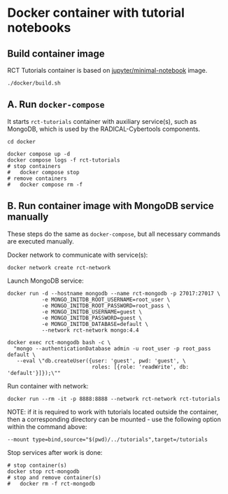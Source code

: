 # Docker container with tutorial notebooks

## Build container image

RCT Tutorials container is based on 
[jupyter/minimal-notebook](https://github.com/jupyter/docker-stacks) image.

```shell
./docker/build.sh
```

## A. Run `docker-compose`

It starts `rct-tutorials` container with auxiliary service(s), such as MongoDB,
which is used by the RADICAL-Cybertools components.

```shell
cd docker

docker compose up -d
docker compose logs -f rct-tutorials
# stop containers
#   docker compose stop
# remove containers
#   docker compose rm -f
```

## B. Run container image with MongoDB service manually

These steps do the same as `docker-compose`, but all necessary commands are
executed manually.

Docker network to communicate with service(s):

```shell
docker network create rct-network
```

Launch MongoDB service:

```shell
docker run -d --hostname mongodb --name rct-mongodb -p 27017:27017 \
           -e MONGO_INITDB_ROOT_USERNAME=root_user \
           -e MONGO_INITDB_ROOT_PASSWORD=root_pass \
           -e MONGO_INITDB_USERNAME=guest \
           -e MONGO_INITDB_PASSWORD=guest \
           -e MONGO_INITDB_DATABASE=default \
           --network rct-network mongo:4.4

docker exec rct-mongodb bash -c \
  "mongo --authenticationDatabase admin -u root_user -p root_pass default \
   --eval \"db.createUser({user: 'guest', pwd: 'guest', \
                           roles: [{role: 'readWrite', db: 'default'}]});\""
```

Run container with network:

```shell
docker run --rm -it -p 8888:8888 --network rct-network rct-tutorials
```

NOTE: if it is required to work with tutorials located outside the container,
      then a corresponding directory can be mounted - use the following option
      within the command above:

`--mount type=bind,source="$(pwd)/../tutorials",target=/tutorials`

Stop services after work is done:

```shell
# stop container(s)
docker stop rct-mongodb
# stop and remove container(s)
#   docker rm -f rct-mongodb
```

